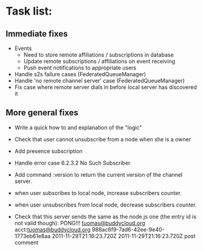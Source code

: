# Task list:

## Immediate fixes

* Events
   * Need to store remote affiliations / subscriptions in database
   * Update remote subscriptions / affiliations on event receiving
   * Push event notifications to appropriate users
* Handle s2s failure cases (FederatedQueueManager)
* Handle 'no remote channel server' case (FederatedQueueManager)
* Fix case where remote server dials in before local server has discovered it

## More general fixes

* Write a quick how to and explanation of the "logic"

* Check that user cannot unsubscribe from a node when she is a owner
* Add presence subscription
* Handle error case 6.2.3.2 No Such Subscriber
* Add command :version to return the current version of the channel server.
* when user subscribes to local node, increase subscribers counter.
* when user unsubscribes from local node, decrease subscribers counter.

* Check that this server sends the same as the node.js one (the entry id is not valid though):
  <message type="headline" to="comptest.xmpp.lobstermonster.org" from="buddycloud.highfellow.org">
     <event xmlns="http://jabber.org/protocol/pubsub#event">
        <items node="/user/test@highfellow.org/posts">
           <item id="988ac6f9-7ad6-42ee-9e40-1773eb61e8aa">
              <entry xmlns="http://www.w3.org/2005/Atom">
                 <content>PONG!!!</content>
                 <author>
                    <name>tuomas@buddycloud.org</name>
                    <uri>acct:tuomas@buddycloud.org</uri>
                 </author>
                 <in-reply-to xmlns="http://purl.org/syndication/thread/1.0" ref="cef69083-ecb8-4b1f-bcca-5a774b78c7a5"/>
                 <id>988ac6f9-7ad6-42ee-9e40-1773eb61e8aa</id>
                 <published>2011-11-29T21:16:23.720Z</published>
                 <updated>2011-11-29T21:16:23.720Z</updated>
                 <link rel="self" href="xmpp:buddycloud.highfellow.org?pubsub;action=retrieve;node=/user/test@highfellow.org/posts;item=988ac6f9-7ad6-42ee-9e40-1773eb61e8aa"/>
                 <verb xmlns="http://activitystrea.ms/spec/1.0/">post</verb>
                 <object xmlns="http://activitystrea.ms/spec/1.0/">
                    <object-type>comment</object-type>
                 </object>
              </entry>
           </item>
        </items>
     </event>
  </message>
  
  
  
